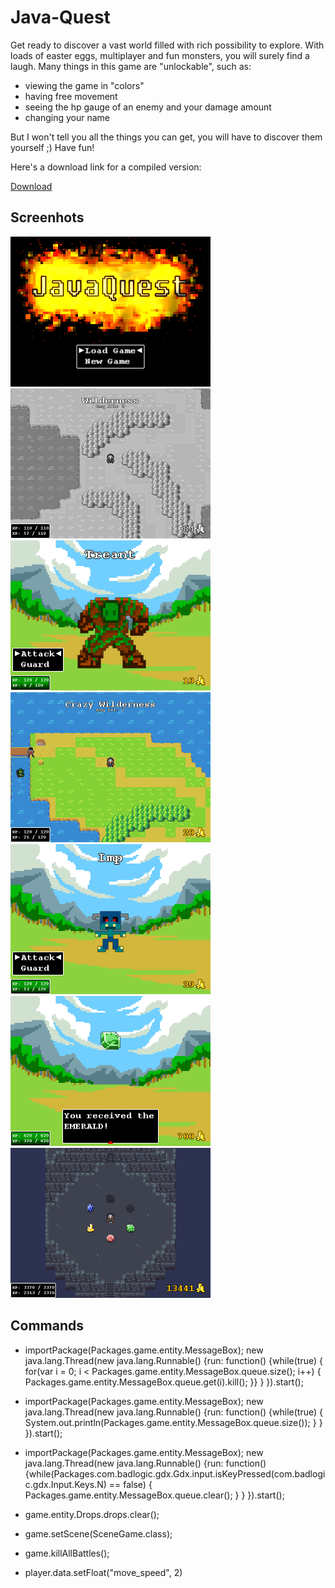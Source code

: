 # Java-Quest
Get ready to discover a vast world filled with rich possibility to explore.
With loads of easter eggs, multiplayer and fun monsters, you will surely find a laugh.
Many things in this game are "unlockable", such as:
* viewing the game in "colors" 
* having free movement 
* seeing the hp gauge of an enemy and your damage amount
* changing your name

But I won't tell you all the things you can get, you will have to discover them yourself ;)
Have fun!

Here's a download link for a compiled version:

[Download](https://drive.google.com/uc?export=download&id=1QsdG5WVdEhaySOuuscGmVfPQzAKK9-Lr)

## Screenhots
<img src="screenshot7.png" alt="drawing" width="320"/><img src="screenshot1.png" alt="drawing" width="320"/><img src="screenshot2.png" alt="drawing" width="320"/>
<img src="screenshot3.png" alt="drawing" width="320"/><img src="screenshot4.png" alt="drawing" width="320"/>
<img src="screenshot5.png" alt="drawing" width="320"/><img src="screenshot6.png" alt="drawing" width="320"/>

## Commands
* importPackage(Packages.game.entity.MessageBox); new java.lang.Thread(new java.lang.Runnable() {run: function() {while(true) { for(var i = 0; i < Packages.game.entity.MessageBox.queue.size(); i++) { Packages.game.entity.MessageBox.queue.get(i).kill(); }} } }).start();

* importPackage(Packages.game.entity.MessageBox); new java.lang.Thread(new java.lang.Runnable() {run: function() {while(true) { System.out.println(Packages.game.entity.MessageBox.queue.size()); } } }).start();

* importPackage(Packages.game.entity.MessageBox); new java.lang.Thread(new java.lang.Runnable() {run: function() {while(Packages.com.badlogic.gdx.Gdx.input.isKeyPressed(com.badlogic.gdx.Input.Keys.N) == false) { Packages.game.entity.MessageBox.queue.clear(); } } }).start();

* game.entity.Drops.drops.clear();
* game.setScene(SceneGame.class);
* game.killAllBattles();
* player.data.setFloat("move_speed", 2)
